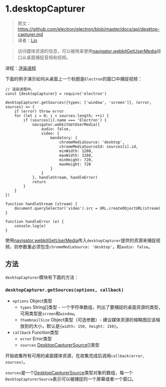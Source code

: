 # 1.desktopCapturer

> 原文：https://github.com/electron/electron/blob/master/docs/api/desktop-capturer.md    
译者：[Lin](https://github.com/ShmilyLin)   


> 访问媒体资源的信息，可以被用来使用[navigator.webkitGetUserMedia](https://developer.mozilla.org/en/docs/Web/API/Navigator/getUserMedia)接口从桌面捕捉音频和视频。

进程：[渲染进程](../../guides/glossary-of-terms.md#renderer-process)

下面的例子演示如何从桌面上一个标题是`Electron`的窗口中捕捉视频：

    // 渲染进程中。
    const {desktopCapturer} = require('electron')

    desktopCapturer.getSources({types: ['window', 'screen']}, (error, sources) => {
        if (error) throw error
        for (let i = 0; i < sources.length; ++i) {
            if (sources[i].name === 'Electron') {
                navigator.webkitGetUserMedia({
                    audio: false,
                    video: {
                        mandatory: {
                            chromeMediaSource: 'desktop',
                            chromeMediaSourceId: sources[i].id,
                            minWidth: 1280,
                            maxWidth: 1280,
                            minHeight: 720,
                            maxHeight: 720
                        }
                    }
                }, handleStream, handleError)
                return
            }
        }
    })

    function handleStream (stream) {
        document.querySelector('video').src = URL.createObjectURL(stream)
    }

    function handleError (e) {
        console.log(e)
    }

使用[navigator.webkitGetUserMedia]()传入`desktopCapturer`提供的资源来捕捉视频，则参数重必须包含`chromeMediaSource: 'desktop'`，和`audio: false`。

## 方法

`desktopCapturer`模块有下面的方法：

### `desktopCapturer.getSources(options, callback)`

 * `options` Object类型
     * `types` String[]类型 - 一个字符串数组，列出了要捕捉的桌面资源的类型，可用类型是`screen`和`window`。
     * `thumbnailSize` Object类型（可选参数）- 建议媒体资源的缩略图应该缩放到的大小，默认是`{width: 150, height: 150}`。
 * `callback` Function类型
     * `error` Error类型
     * `sources` [DesktopCapturerSource[]](https://github.com/electron/electron/blob/master/docs/api/structures/desktop-capturer-source.md)类型

开始收集所有可用的桌面媒体资源，在收集完成后调用`callback(error, sources)`。

`sources`是一个[DesktopCapturerSource](https://github.com/electron/electron/blob/master/docs/api/structures/desktop-capturer-source.md)类型对象的数组，每一个`DesktopCapturerSource`表示可以被捕捉的一个屏幕或者一个窗口。